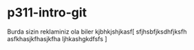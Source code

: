 # p311-intro-git
Burda sizin reklaminiz ola biler
kjbhkjshjkasf[
    sfjhsbfjksdhfjksfh
    asfkhasjkfhasjkfha
    ljhkashgkdfsfs
]